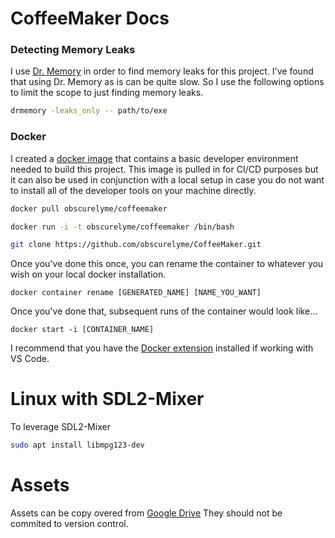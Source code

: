 # CoffeeMaker Docs

### Detecting Memory Leaks

I use [Dr. Memory](https://drmemory.org/) in order to find memory leaks for this project.
I've found that using Dr. Memory as is can be quite slow. So I use the following options to limit the scope to just
finding memory leaks.

```bash
drmemory -leaks_only -- path/to/exe
```

### Docker

I created a [docker image](https://hub.docker.com/r/obscurelyme/coffeemaker) that contains a basic developer environment needed to build this project. This image is pulled in for CI/CD purposes but it can also be used in conjunction with a local setup in case you do not want to install all of the developer tools on your machine directly.

```bash
docker pull obscurelyme/coffeemaker

docker run -i -t obscurelyme/coffeemaker /bin/bash

git clone https://github.com/obscurelyme/CoffeeMaker.git
```

Once you've done this once, you can rename the container to whatever you wish on your local docker installation.

```
docker container rename [GENERATED_NAME] [NAME_YOU_WANT]
```

Once you've done that, subsequent runs of the container would look like...

```
docker start -i [CONTAINER_NAME]
```

I recommend that you have the [Docker extension](https://marketplace.visualstudio.com/items?itemName=ms-azuretools.vscode-docker) installed if working with VS Code.

# Linux with SDL2-Mixer

To leverage SDL2-Mixer

```sh
sudo apt install libmpg123-dev
```

# Assets

Assets can be copy overed from [Google Drive](https://drive.google.com/drive/folders/1p6DR6DBM-Piak81ub66MXonAL9pEK6e4?usp=sharing)
They should not be commited to version control.
